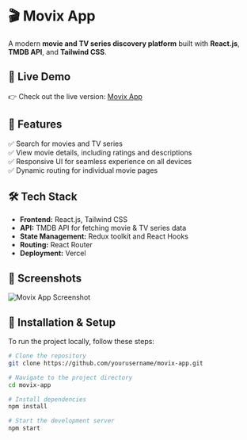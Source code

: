# 🎬 Movix App  

A modern **movie and TV series discovery platform** built with **React.js**, **TMDB API**, and **Tailwind CSS**.  

## 🚀 Live Demo  
👉 Check out the live version: [Movix App](https://movix-app-zeta-sable.vercel.app/)  

## 📌 Features  
✅ Search for movies and TV series  
✅ View movie details, including ratings and descriptions  
✅ Responsive UI for seamless experience on all devices  
✅ Dynamic routing for individual movie pages  

## 🛠 Tech Stack  
- **Frontend:** React.js, Tailwind CSS  
- **API:** TMDB API for fetching movie & TV series data  
- **State Management:** Redux toolkit and React Hooks  
- **Routing:** React Router  
- **Deployment:** Vercel  

## 📸 Screenshots  
![Movix App Screenshot](https://via.placeholder.com/1200x600?text=Movix+App+Screenshot)  

## 🚀 Installation & Setup  
To run the project locally, follow these steps:  

```sh
# Clone the repository
git clone https://github.com/yourusername/movix-app.git

# Navigate to the project directory
cd movix-app

# Install dependencies
npm install

# Start the development server
npm start
